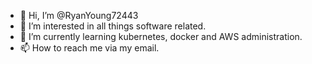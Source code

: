 - 👋 Hi, I’m @RyanYoung72443
- 👀 I’m interested in all things software related.
- 🌱 I’m currently learning kubernetes, docker and AWS administration.
- 📫 How to reach me via my email.

<!---
RyanYoung72443/RyanYoung72443 is a ✨ special ✨ repository because its `README.md` (this file) appears on your GitHub profile.
You can click the Preview link to take a look at your changes.
--->
